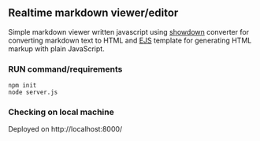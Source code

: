 ## Realtime markdown viewer/editor
Simple markdown viewer written javascript using [showdown](https://github.com/showdownjs/showdown) converter for converting markdown text to HTML and [EJS](https://ejs.co/#docs) template for generating HTML markup with plain JavaScript.

### RUN command/requirements
```
npm init
node server.js

```
### Checking on local machine
Deployed on http://localhost:8000/
